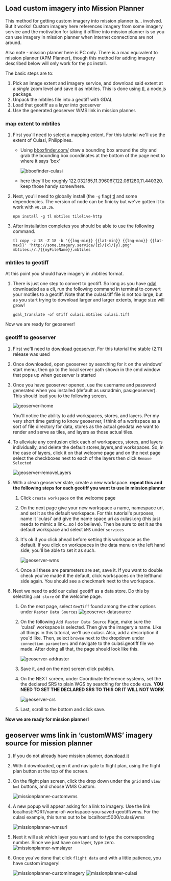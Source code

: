 ## Load custom imagery into Mission Planner

This method for getting custom imagery into mission planner is... involved. But it works! Custom imagery here references imagery from some imagery service and the motivation for taking it offline into mission planner is so you can use imagery in mission planner when internet connections are not around.

Also note - mission planner here is PC only. There is a mac equivalent to mission planner (APM Planner), though this method for adding imagery described below will only work for the pc install.

The basic steps are to:

1. Pick an image extent and imagery service, and download said extent at a *single* zoom level and save it as mbtiles. This is done using [tl](https://github.com/mojodna/tl), a node.js package.
2. Unpack the mbtiles file into a geotiff with GDAL
3. Load that geotiff as a layer into geoserver
4. Use the generated geoserver WMS link in mission planner.

### map extent to mbtiles

1. First you'll need to select a mapping extent. For this tutorial we'll use the extent of Culasi, Philippines. 
	- Using [bboxfinder.com/](http://bboxfinder.com/) draw a bounding box around the city and grab the bounding box coordinates at the bottom of the page next to where it says 'box' 
	
		![bboxfinder-culasi](https://arcmaps.s3.amazonaws.com/share/blog-pictures/bboxfinder-culasi.png)

	- here they'll be roughly 122.032185,11.396067,122.081280,11.440320. keep those handy somewhere.
		
2. Next, you'll need to globally install (the `-g` flag) [tl](https://github.com/mojodna/tl) and some dependencies. The version of node can be finicky but we've gotten it to work with `v0.10.36`. 
	```
	npm install -g tl mbtiles tilelive-http
	```
3. After installation completes you should be able to use the following command.

	```
	tl copy -z 18 -Z 18 -b '{{lng-min}} {{lat-min}} {{lng-max}} {{lat-max}}' 'http://some.imagery.service/{z}/{x}/{y}.png' mbtiles://./{{myFileName}}.mbtiles
	
	``` 


### mbtiles to geotiff

At this point you should have imagery in  .mbtiles format.

1. There is just one step to convert to geotiff. So long as you have [gdal](http://www.gdal.org/) downloaded as a cli, run the following command in terminal to convert your motiles to a geotiff. Note that the culasi.tiff file is not too large, but as you start trying to download larger and larger extents, image size will grow!

	```
	gdal_translate -of GTiff culasi.mbtiles culasi.tiff

	``` 
	
Now we are ready for geoserver!

### geotiff to geoserver

1. First we'll need to [download geoserver](http://geoserver.org/download/). For this tutorial the stable (2.11) release was used
2. Once downloaded, open geoserver by searching for it on the windows' start menu, then go to the local server path shown in the cmd window that pops up when geoserver is started
3. Once you have geoserver opened, use the username and password generated when you installed (default as usr:admin, pas:geoserver). This should lead you to the following screen.
	
	![geoserver-home](https://arcmaps.s3.amazonaws.com/share/blog-pictures/geoserver-home.png)
	
	You'll notice the ability to add workspaces, stores, and layers. Per my very short time getting to know geoserver, I think of a workspace as a sort of file directory for data, stores as the actual geodata we want to render and serve as tiles, and layers as those actual tiles. 
	
4. To alleviate any confusion click each of workspaces, stores, and layers individually, and delete the default stores,layers,and workspaces. So, in the case of layers, click it on that welcome page and on the next page select the checkboxes next to each of the layers then click ```Remove Selected```

	![geoserver-removeLayers](https://arcmaps.s3.amazonaws.com/share/blog-pictures/geoserver-removeLayers.png)
	
5. With a clean geoserver slate, create a new workspace. **repeat this and the following steps for each geotiff you want to use in mission planner**
	1. Click ```create workspace``` on the welcome page
	2. On the next page give your new workspace a name, namespace uri, and set it as the default workspace. For this tutorial's purposes, name it 'culasi' and give the name space uri as culasi.org (this just needs to mimic a link...so I do believe). Then be sure to set it as the default workspace and select ```WMS``` under ```services```
	3. It's ok if you click ahead before setting this workspace as the default. If you click on workspaces in the data menu on the left hand side, you'll be able to set it as such.

		![geoserver-wms](https://arcmaps.s3.amazonaws.com/share/blog-pictures/geoserver-wms.png)

	5. Once all these are parameters are set, save it. If you want to double check you've made it the default, click workspaces on the lefthand side again. You should see a checkmark next to the workspace. 
	
6. Next we need to add our culasi geotiff as a data store. Do this by selecting ```add store``` on the welcome page.
	
	1. On the next page, select ```GeoTiff``` found among the other options under ```Raster Data Sources```
		![geoserver-datasource](https://arcmaps.s3.amazonaws.com/share/blog-pictures/geoserver-datasource.png)
	
	2. On the following ```Add Raster Data Source``` Page, make sure the 'culasi' workspace is selected. Then give the imagery a name. Like all things in this tutorial, we'll use culasi. Also, add a description if you'd like. Then, select ```browse``` next to the dropdown under ```connection parameters``` and navigate to the culasi.geotiff file we made. After doing all that, the page should look like this.

	
		![geoserver-addraster](https://arcmaps.s3.amazonaws.com/share/blog-pictures/geoserver-addraster.png)
	
	3. Save it, and on the next screen click publish.
	4. On the NEXT screen, under Coordinate Reference systems, set the the declared SRS to plain WGS by searching for the code ```4326```. **YOU NEED TO SET THE DECLARED SRS TO THIS OR IT WILL NOT WORK**
	
		![geoserver-crs](https://arcmaps.s3.amazonaws.com/share/blog-pictures/geoserver-crs.png)
		
	5. Last, scroll to the bottom and click save.
	
**Now we are ready for mission planner!**

## geoserver wms link in ‘customWMS’ imagery source for mission planner

1. If you do not already have mission planner, [download it](http://ardupilot.org/planner/docs/common-install-mission-planner.html)
2. With it downloaded, open it and navigate to flight plan, using the flight plan button at the top of the screen.
3. On the flight plan screen, click the drop down under the ```grid``` and ```view kml``` buttons, and choose WMS Custom.
 
	![missionplanner-customwms](https://arcmaps.s3.amazonaws.com/share/blog-pictures/missionplanner-customwms.PNG)
	
4. A new popup will appear asking for a link to imagery. Use the link localhost:PORT/name-of-workspace-you-saved-geotiff/wms. For the culasi example, this turns out to be localhost:5000/culasi/wms

	![missionplanner-wmsurl](https://arcmaps.s3.amazonaws.com/share/blog-pictures/missionplanner-wmsurl.PNG)

5. Next it will ask which layer you want and to type the corresponding number. Since we just have one layer, type zero.
	![missionplanner-wmslayer](https://arcmaps.s3.amazonaws.com/share/blog-pictures/missionplanner-wmslayer.PNG)

6. Once you've done that click ```flight data``` and with a little patience, you have custom imagery!

	![missionplanner-customImagery](https://arcmaps.s3.amazonaws.com/share/blog-pictures/missionplanner-customImagery.PNG)
	![missionplanner-culasi](https://arcmaps.s3.amazonaws.com/share/blog-pictures/missionplanner-culasi.jpg)
